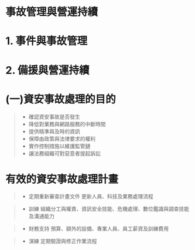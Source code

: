 # 事故管理與營運持續

# 1. 事件與事故管理
# 2. 備援與營運持續

# (一)資安事故處理的目的
>* 確認資安事故是否發生
>* 降低對業務與網路服務的中斷時間
>* 提供精準與及時的資訊
>* 保障由政策與法律要求的權利
>* 實作控制措施以維護監管鏈 
>* 讓法務組織可對惡意者提起訴訟

# 有效的資安事故處理計畫
>* 定期重新審查計畫文件
 更新人員、科技及業務處理流程

>* 訓練
組織分工與權責、資訊安全技能、危機處理、數位鑑識與調查技能及溝通能力

>* 財務支持
預算、額外的設備、專業人員、員工薪資及訓練費用

>* 演練
定期驗證與修正作業流程
